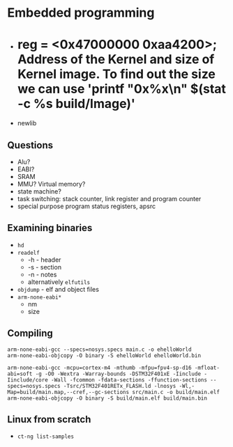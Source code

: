 # Embedded programming

* # reg = <0x47000000 0xaa4200>; Address of the Kernel and size of Kernel image. To find out the size we can use 'printf "0x%x\n" $(stat -c %s build/Image)'
* newlib

## Questions

* Alu?
* EABI?
* SRAM
* MMU? Virtual memory?
* state machine?
* task switching: stack counter, link register and program counter
* special purpose program status registers, apsrc

## Examining binaries

* `hd`
* `readelf`
	* -h - header
	* -s - section
	* -n - notes
	* alternatively `elfutils`
* `objdump` - elf and object files
* `arm-none-eabi*`
	* nm
	* size

## Compiling


```
arm-none-eabi-gcc --specs=nosys.specs main.c -o ehelloWorld
arm-none-eabi-objcopy -O binary -S ehelloWorld ehelloWorld.bin

arm-none-eabi-gcc -mcpu=cortex-m4 -mthumb -mfpu=fpv4-sp-d16 -mfloat-abi=soft -g -O0 -Wextra -Warray-bounds -DSTM32F401xE -Iinclude -Iinclude/core -Wall -fcommon -fdata-sections -ffunction-sections --specs=nosys.specs -Tsrc/STM32F401RETx_FLASH.ld -lnosys -Wl,-Map=build/main.map,--cref,--gc-sections src/main.c -o build/main.elf
arm-none-eabi-objcopy -O binary -S build/main.elf build/main.bin
```

## Linux from scratch

* `ct-ng list-samples`
